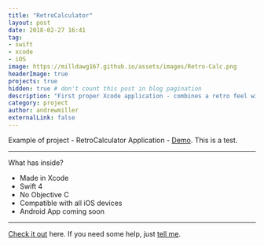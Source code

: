 ```yaml
---
title: "RetroCalculator"
layout: post
date: 2018-02-27 16:41
tag:
- swift
- xcode
- iOS
image: https://milldawg167.github.io/assets/images/Retro-Calc.png
headerImage: true
projects: true
hidden: true # don't count this post in blog pagination
description: "First proper Xcode application - combines a retro feel with simple logic and accessibility."
category: project
author: andrewmiller
externalLink: false
---
```


Example of project - RetroCalculator Application - [Demo](http://www.github.com/milldawg167/RetroCalculator/). This is a test.

---

What has inside?

- Made in Xcode
- Swift 4
- No Objective C
- Compatible with all iOS devices
- Android App coming soon

---

[Check it out](http://www.github.com/milldawg167/RetroCalculator/) here.
If you need some help, just [tell me](http://github.com/milldawg16/).
